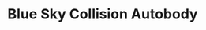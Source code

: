 ---
title: "Blue Sky Collision Autobody"
url: /toronto/blue-sky-collision-autobody/
shop: car repair
---